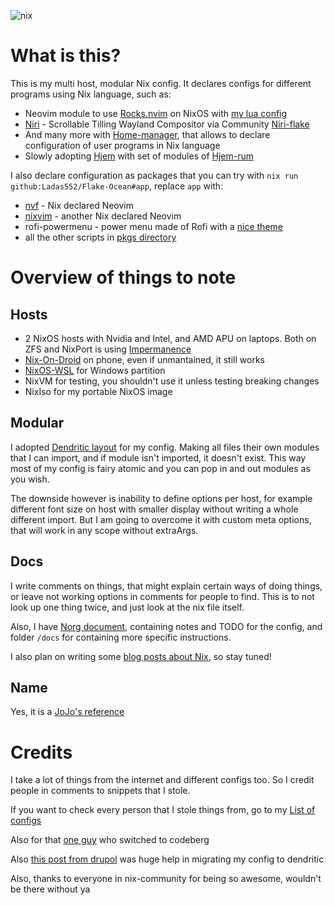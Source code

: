 ![nix](https://socialify.git.ci/Ladas552/Flake-Ocean/image?font=Rokkitt&language=1&logo=https%3A%2F%2Fraw.githubusercontent.com%2FNixOS%2Fnixos-artwork%2Frefs%2Fheads%2Fmaster%2Flogo%2Fnix-snowflake-rainbow.svg&name=1&owner=1&pattern=Transparent&stargazers=1&theme=Dark)

# What is this?
This is my multi host, modular Nix config. It declares configs for different programs using Nix language, such as:
- Neovim module to use [Rocks.nvim](https://github.com/nvim-neorocks/rocks.nvim) on NixOS with [my lua config](https://github.com/Ladas552/nvim-rocks-config)
- [Niri](https://github.com/YaLTeR/niri) - Scrollable Tilling Wayland Compositor via Community [Niri-flake](https://github.com/sodiboo/niri-flake)
- And many more with [Home-manager](https://github.com/nix-community/home-manager), that allows to declare configuration of user programs in Nix language
- Slowly adopting [Hjem](https://github.com/feel-co/hjem) with set of modules of [Hjem-rum](https://github.com/snugnug/hjem-rum)

I also declare configuration as packages that you can try with `nix run
github:Ladas552/Flake-Ocean#app`, replace `app` with:

- [nvf](https://github.com/NotAShelf/nvf) - Nix declared Neovim
- [nixvim](https://github.com/nix-community/nixvim) - another Nix declared Neovim
- rofi-powermenu - power menu made of Rofi with a [nice theme](https://github.com/adi1090x/rofi)
- all the other scripts in [pkgs directory](./pkgs/default.nix)

# Overview of things to note

## Hosts

- 2 NixOS hosts with Nvidia and Intel, and AMD APU on laptops. Both on ZFS and NixPort is using [Impermanence](https://github.com/nix-community/impermanence)
- [Nix-On-Droid](https://github.com/nix-community/nix-on-droid) on phone, even if unmantained, it still works
- [NixOS-WSL](https://github.com/nix-community/NixOS-WSL) for Windows partition
- NixVM for testing, you shouldn't use it unless testing breaking changes
- NixIso for my portable NixOS image
## Modular
I adopted [Dendritic layout](https://github.com/mightyiam/dendritic) for my config. 
Making all files their own modules that I can import, and if module isn't imported, it doesn't exist. This way most of my config is fairy atomic and you can pop in and out modules as you wish.

The downside however is inability to define options per host, for example different font size on host with smaller display without writing a whole different import. But I am going to overcome it with custom meta options, that will work in any scope without extraArgs.

## Docs
I write comments on things, that might explain certain ways of doing things, or leave not working options in comments for people to find. This is to not look up one thing twice, and just look at the nix file itself.

Also, I have [Norg document](./nix.norg), containing notes and TODO for the config, and folder `/docs` for containing more specific instructions.

I also plan on writing some [blog posts about Nix](https://ladas552.me/categories/nix/), so stay tuned!

## Name

Yes, it is a [JoJo's reference](https://github.com/user-attachments/assets/7c467d52-a430-4bb3-9493-a5ffa0d69dd4)

# Credits
I take a lot of things from the internet and different configs too. So I credit people in comments to snippets that I stole.

If you want to check every person that I stole things from, go to my [List of configs](https://github.com/stars/Ladas552/lists/nix-flakes)

Also for that [one guy](https://codeberg.org/Dich0tomy/snowstorm) who switched to codeberg

Also [this post from drupol](https://not-a-number.io/2025/refactoring-my-infrastructure-as-code-configurations/) was huge help in migrating my config to dendritic

Also, thanks to everyone in nix-community for being so awesome, wouldn't be there without ya
